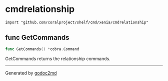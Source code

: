 
# cmdrelationship
    import "github.com/coralproject/shelf/cmd/xenia/cmdrelationship"






## func GetCommands
``` go
func GetCommands() *cobra.Command
```
GetCommands returns the relationship commands.









- - -
Generated by [godoc2md](http://godoc.org/github.com/davecheney/godoc2md)